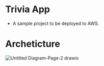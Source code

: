 # Trivia App
- A sample project to be deployed to AWS.
# Archeticture 


![Untitled Diagram-Page-2 drawio](https://github.com/user-attachments/assets/12d066bf-f3a1-4577-8d0e-d5fde219df7a)
